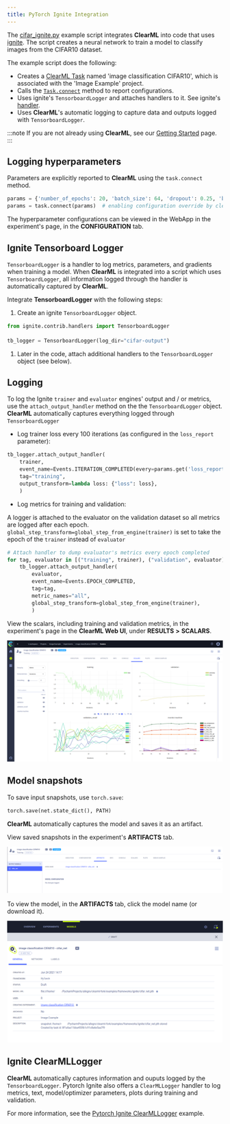 ```yaml
---
title: PyTorch Ignite Integration
---
```


The [cifar_ignite.py](https://github.com/allegroai/clearml/blob/master/examples/frameworks/ignite/cifar_ignite.py) example 
script integrates **ClearML** into code that uses [ignite](https://github.com/pytorch/ignite). 
The script creates a neural network to train a model to classify images from the CIFAR10 dataset. 

The example script does the following:
* Creates a [ClearML Task](../../../fundamentals/task.md) named 'image classification CIFAR10', which is associated with the 'Image Example' project.
* Calls the [`Task.connect`](../../../references/sdk/task.md#connect) method to report configurations.
* Uses ignite's `TensorboardLogger` and attaches handlers to it. See ignite's [handler](https://github.com/pytorch/ignite/blob/master/ignite/contrib/handlers/tensorboard_logger.py). 
* Uses **ClearML**'s automatic logging to capture data and outputs logged with `TensorboardLogger`.

:::note 
If you are not already using **ClearML**, see our [Getting Started](../../../getting_started/ds/ds_first_steps.md) page.
:::

## Logging hyperparameters

Parameters are explicitly reported to **ClearML** using the `task.connect` method.  

```python
params = {'number_of_epochs': 20, 'batch_size': 64, 'dropout': 0.25, 'base_lr': 0.001, 'momentum': 0.9, 'loss_report': 100}
params = task.connect(params)  # enabling configuration override by clearml
```
The hyperparameter configurations can be viewed in the WebApp in the experiment's page, in the **CONFIGURATION** tab. 

## Ignite Tensorboard Logger

`TensorboardLogger` is a handler to log metrics, parameters, and gradients when training a model. When **ClearML** is integrated
into a script which uses `TensorboardLogger`, all information logged through the handler is automatically captured by **ClearML**. 

Integrate **TensorboardLogger** with the following steps:
1. Create an ignite `TensorboardLogger` object. 
   
  ```python
  from ignite.contrib.handlers import TensorboardLogger

  tb_logger = TensorboardLogger(log_dir="cifar-output")
  ```

1. Later in the code, attach additional handlers to the `TensorboardLogger` object (see below).

## Logging 


To log the Ignite `trainer` and `evaluator` engines' output and / or metrics, use the `attach_output_handler` method on 
the the `TensorboardLogger` object. 
**ClearML** automatically captures everything logged through `TensorboardLogger`

* Log trainer loss every 100 iterations (as configured in the `loss_report` parameter):
```python
tb_logger.attach_output_handler(
    trainer,
    event_name=Events.ITERATION_COMPLETED(every=params.get('loss_report')),
    tag="training",
    output_transform=lambda loss: {"loss": loss},
    )
```

* Log metrics for training and validation:

A logger is attached to the evaluator on the validation dataset so all metrics are logged after
each epoch. `global_step_transform=global_step_from_engine(trainer)` is set to take the epoch of the
`trainer` instead of `evaluator`
    
```python
# Attach handler to dump evaluator's metrics every epoch completed
for tag, evaluator in [("training", trainer), ("validation", evaluator)]:
    tb_logger.attach_output_handler(
        evaluator,
        event_name=Events.EPOCH_COMPLETED,
        tag=tag,
        metric_names="all",
        global_step_transform=global_step_from_engine(trainer),
        )
```

View the scalars, including training and validation metrics, in the experiment's page in the **ClearML Web UI**, under 
**RESULTS** **>** **SCALARS**.

![image](../../../img/examples_cifar_scalars.png)


## Model snapshots

To save input snapshots, use `torch.save`:

```python
torch.save(net.state_dict(), PATH)
```

**ClearML** automatically captures the model and saves it as an artifact. 

View saved snapshots in the experiment's **ARTIFACTS** tab.

![image](../../../img/examples_cifar_artifacts.png)

To view the model, in the **ARTIFACTS** tab, click the model name (or download it).

![image](../../../img/examples_cifar_model.png)


## Ignite ClearMLLogger

**ClearML** automatically captures information and ouputs logged by the `TensorboardLogger`. Pytorch Ignite also 
offers a `ClearMLLogger` handler to log metrics, text, model/optimizer parameters, plots during training and validation.

For more information, see the [Pytorch Ignite ClearMLLogger](https://pytorch.org/ignite/generated/ignite.contrib.handlers.clearml_logger.html)
example.


